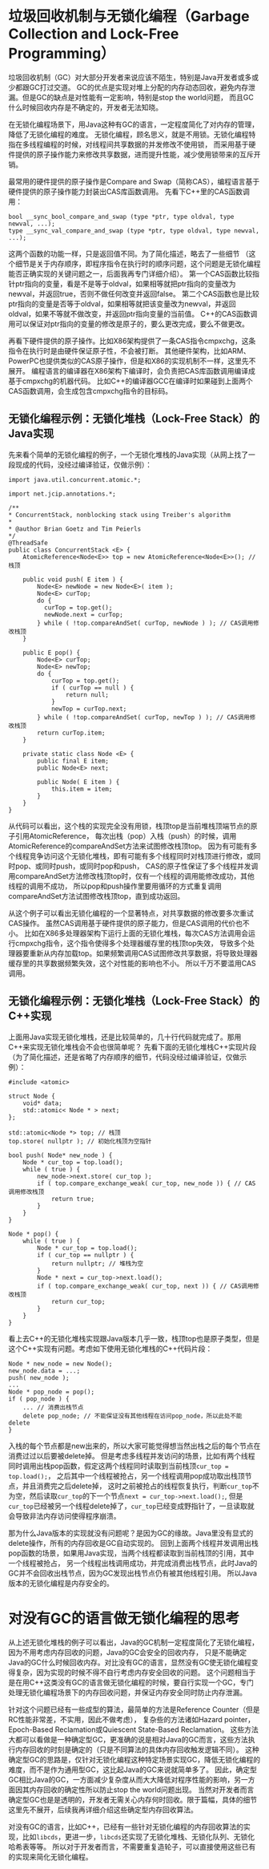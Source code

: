 # 垃圾回收机制与无锁化编程（Garbage Collection and Lock-Free Programming）

垃圾回收机制（GC）对大部分开发者来说应该不陌生，特别是Java开发者或多或少都跟GC打过交道。
GC的优点是实现对堆上分配的内存动态回收，避免内存泄漏。但是GC的缺点是对性能有一定影响，特别是stop the world问题，
而且GC什么时候回收内存是不确定的，开发者无法知晓。

在无锁化编程场景下，用Java这种有GC的语言，一定程度简化了对内存的管理，降低了无锁化编程的难度。
无锁化编程，顾名思义，就是不用锁。无锁化编程特指在多线程编程的时候，对线程间共享数据的并发修改不使用锁，
而采用基于硬件提供的原子操作能力来修改共享数据，进而提升性能，减少使用锁带来的互斥开销。

最常用的硬件提供的原子操作是Compare and Swap（简称CAS），编程语言基于硬件提供的原子操作能力封装出CAS库函数调用。
先看下C++里的CAS函数调用：
```
bool __sync_bool_compare_and_swap (type *ptr, type oldval, type newval, ...);
type __sync_val_compare_and_swap (type *ptr, type oldval, type newval, ...);
```
这两个函数的功能一样，只是返回值不同。为了简化描述，略去了一些细节
（这个细节是关于内存顺序，即程序指令在执行时的顺序问题，这个问题是无锁化编程能否正确实现的关键问题之一，后面我再专门详细介绍）。
第一个CAS函数比较指针ptr指向的变量，看是不是等于oldval，如果相等就把ptr指向的变量改为newval，并返回true，否则不做任何改变并返回false。
第二个CAS函数也是比较ptr指向的变量是否等于oldval，如果相等就把该变量改为newval，并返回oldval，如果不等就不做改变，并返回ptr指向变量的当前值。
C++的CAS函数调用可以保证对ptr指向的变量的修改是原子的，要么更改完成，要么不做更改。

再看下硬件提供的原子操作。比如X86架构提供了一条CAS指令cmpxchg，这条指令在执行时是由硬件保证原子性，不会被打断。
其他硬件架构，比如ARM、PowerPC也提供类似的CAS原子操作，但是和X86的实现机制不一样，这里先不展开。
编程语言的编译器在X86架构下编译时，会负责把CAS库函数调用编译成基于cmpxchg的机器代码。
比如C++的编译器GCC在编译时如果碰到上面两个CAS函数调用，会生成包含cmpxchg指令的目标码。

## 无锁化编程示例：无锁化堆栈（Lock-Free Stack）的Java实现

先来看个简单的无锁化编程的例子，一个无锁化堆栈的Java实现（从网上找了一段现成的代码，没经过编译验证，仅做示例）：
```
import java.util.concurrent.atomic.*;

import net.jcip.annotations.*;

/**
* ConcurrentStack, nonblocking stack using Treiber's algorithm
*
* @author Brian Goetz and Tim Peierls
*/
@ThreadSafe
public class ConcurrentStack <E> {
    AtomicReference<Node<E>> top = new AtomicReference<Node<E>>(); // 栈顶

    public void push( E item ) {
        Node<E> newNode = new Node<E>( item );
        Node<E> curTop;
        do {
          curTop = top.get();
          newNode.next = curTop;
        } while ( !top.compareAndSet( curTop, newNode ) ); // CAS调用修改栈顶
    }

    public E pop() {
        Node<E> curTop;
        Node<E> newTop;
        do {
            curTop = top.get();
            if ( curTop == null ) {
                return null;
            }
            newTop = curTop.next;
        } while ( !top.compareAndSet( curTop, newTop ) ); // CAS调用修改栈顶
        return curTop.item;
    }

    private static class Node <E> {
        public final E item;
        public Node<E> next;

        public Node( E item ) {
            this.item = item;
        }
    }
}
```
从代码可以看出，这个栈的实现完全没有用锁，栈顶top是当前堆栈顶端节点的原子引用AtomicReference，
每次出栈（pop）入栈（push）的时候，调用AtomicReference的compareAndSet方法来试图修改栈顶top。
因为有可能有多个线程竞争访问这个无锁化堆栈，即有可能有多个线程同时对栈顶进行修改，或同时pop、或同时push，或同时pop和push，
CAS的原子性保证了多个线程并发调用compareAndSet方法修改栈顶top时，仅有一个线程的调用能修改成功，其他线程的调用不成功，
所以pop和push操作里要用循环的方式重复调用compareAndSet方法试图修改栈顶top，直到成功返回。

从这个例子可以看出无锁化编程的一个显著特点，对共享数据的修改要多次重试CAS操作。
虽然CAS调用基于硬件提供的原子能力，但是CAS调用的代价也不小。
比如在X86多处理器架构下运行上面的无锁化堆栈，每次CAS方法调用会运行cmpxchg指令，这个指令使得多个处理器缓存里的栈顶top失效，
导致多个处理器要重新从内存加载top。如果频繁调用CAS试图修改共享数据，将导致处理器缓存里的共享数据频繁失效，这个对性能的影响也不小。
所以千万不要滥用CAS调用。

## 无锁化编程示例：无锁化堆栈（Lock-Free Stack）的C++实现

上面用Java实现无锁化堆栈，还是比较简单的，几十行代码就完成了。那用C++来实现无锁化堆栈会不会也很简单呢？
先看下面的无锁化堆栈C++实现片段（为了简化描述，还是省略了内存顺序的细节，代码没经过编译验证，仅做示例）：
```
#include <atomic>

struct Node {
    void* data;
    std::atomic< Node * > next;
};

std::atomic<Node *> top; // 栈顶
top.store( nullptr ); // 初始化栈顶为空指针

bool push( Node* new_node ) {
    Node * cur_top = top.load();
    while ( true ) {
        new_node->next.store( cur_top );
        if ( top.compare_exchange_weak( cur_top, new_node )) { // CAS调用修改栈顶
            return true;
        }
    }
}

Node * pop() {
    while ( true ) {
        Node * cur_top = top.load();
        if ( cur_top == nullptr ) {
            return nullptr; // 堆栈为空
        }
        Node * next = cur_top->next.load();
        if ( top.compare_exchange_weak( cur_top, next )) { // CAS调用修改栈顶
            return cur_top;
        }
    }
}
```
看上去C++的无锁化堆栈实现跟Java版本几乎一致，栈顶top也是原子类型，但是这个C++实现有问题。考虑如下使用无锁化堆栈的C++代码片段：
```
Node * new_node = new Node();
new_node.data = ...;
push( new_node );
...
Node * pop_node = pop();
if ( pop_node ) {
    ... // 消费出栈节点
    delete pop_node; // 不能保证没有其他线程在访问pop_node，所以此处不能delete
}
```
入栈的每个节点都是new出来的，所以大家可能觉得想当然出栈之后的每个节点在消费过过以后要被delete掉。
但是考虑多线程并发访问的场景，比如有两个线程同时调用出栈pop函数，假定这两个线程同时读取到当前栈顶```cur_top = top.load();```，
之后其中一个线程被抢占，另一个线程调用pop成功取出栈顶节点，并且消费完之后delete掉，
这时之前被抢占的线程恢复执行，判断`cur_top`不为空，然后读取`cur_top`的下一个节点```next = cur_top->next.load();```,
但是`cur_top`已经被另一个线程delete掉了，`cur_top`已经变成野指针了，一旦读取就会导致非法内存访问使得程序崩溃。

那为什么Java版本的实现就没有问题呢？是因为GC的缘故。Java里没有显式的delete操作，所有的内存回收是GC自动实现的。
回到上面两个线程并发调用出栈pop函数的场景，如果用Java实现，当两个线程都读取到当前栈顶的引用，其中一个线程被抢占，
另一个线程出栈调用成功，并完成消费出栈节点，此时Java的GC并不会回收出栈节点，因为GC发现出栈节点仍有被其他线程引用。
所以Java版本的无锁化编程是内存安全的。

# 对没有GC的语言做无锁化编程的思考

从上述无锁化堆栈的例子可以看出，Java的GC机制一定程度简化了无锁化编程，因为不用考虑内存回收的问题，Java的GC会安全的回收内存，
只是不能确定Java的GC什么时候回收内存。对比没有GC的语言，显然没有GC使无锁化编程变得复杂，因为实现的时候不得不自行考虑内存安全回收的问题。
这个问题相当于是在用C++这类没有GC的语言做无锁化编程的时候，要自行实现一个GC，专门处理无锁化编程场景下的内存回收问题，并保证内存安全同时防止内存泄漏。

针对这个问题已经有一些成型的算法，最简单的方法是Reference Counter（但是RC性能非常差，不实用，因此不做考虑），
复杂些的方法诸如Hazard pointer，Epoch-Based Reclamation或Quiescent State-Based Reclamation。
这些方法大都可以看做是一种确定型GC，更准确的说是相对Java的GC而言，这些方法执行内存回收的时刻是确定的（只是不同算法的具体内存回收触发逻辑不同）。
这种确定型GC的思路是，仅针对无锁化编程这种特定场景实现GC，降低无锁化编程的难度，而不是作为通用型GC，这比起Java的GC来说就简单多了。
因此，确定型GC相比Java的GC，一方面减少复杂度从而大大降低对程序性能的影响，另一方面因其内存回收的确定性所以防止stop the world问题出现。
当然对开发者而言确定型GC也是是透明的，开发者无需关心内存何时回收。限于篇幅，具体的细节这里先不展开，后续我再详细介绍这些确定型内存回收算法。

对没有GC的语言，比如C++，已经有一些针对无锁化编程的内存回收算法的实现，比如`libcds`，更进一步，`libcds`还实现了无锁化堆栈、无锁化队列、无锁化哈希表等等。
所以对于开发者而言，不需要重复造轮子，可以直接使用这些已有的实现来简化无锁化编程。
